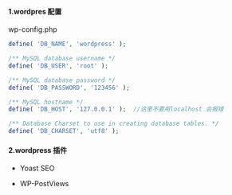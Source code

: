 #### 1.wordpres 配置

wp-config.php

```php
define( 'DB_NAME', 'wordpress' );

/** MySQL database username */
define( 'DB_USER', 'root' );

/** MySQL database password */
define( 'DB_PASSWORD', '123456' );

/** MySQL hostname */
define( 'DB_HOST', '127.0.0.1' );  //这里不要用localhost 会报错

/** Database Charset to use in creating database tables. */
define( 'DB_CHARSET', 'utf8' );
```

#### 2.wordpress 插件

- Yoast SEO

- WP-PostViews

  

